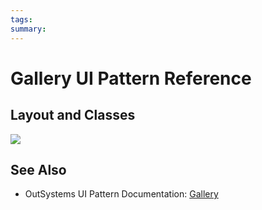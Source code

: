 ```yaml
---
tags:
summary: 
---
```


# Gallery UI Pattern Reference


## Layout and Classes

![](<images/gallery-image-3.png>)


 ## See Also

* OutSystems UI Pattern Documentation: [Gallery](https://success.outsystems.com/Documentation/11/Developing_an_Application/Design_UI/Patterns/Using_Web_Patterns/Structure/Gallery)

